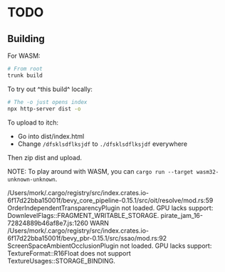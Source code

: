 # TODO

## Building

For WASM:

```sh
# From root
trunk build
```

To try out ^this build^ locally:
```sh
# The -o just opens index
npx http-server dist -o
```

To upload to itch:

- Go into dist/index.html
- Change `/dfsklsdflksjdf` to `./dfsklsdflksjdf` everywhere

Then zip dist and upload.

NOTE: To play around with WASM, you can `cargo run --target wasm32-unknown-unknown`.

 /Users/mork/.cargo/registry/src/index.crates.io-6f17d22bba15001f/bevy_core_pipeline-0.15.1/src/oit/resolve/mod.rs:59 OrderIndependentTransparencyPlugin not loaded. GPU lacks support: DownlevelFlags::FRAGMENT_WRITABLE_STORAGE.
pirate_jam_16-72824889b46af8e7.js:1260 WARN /Users/mork/.cargo/registry/src/index.crates.io-6f17d22bba15001f/bevy_pbr-0.15.1/src/ssao/mod.rs:92 ScreenSpaceAmbientOcclusionPlugin not loaded. GPU lacks support: TextureFormat::R16Float does not support TextureUsages::STORAGE_BINDING.